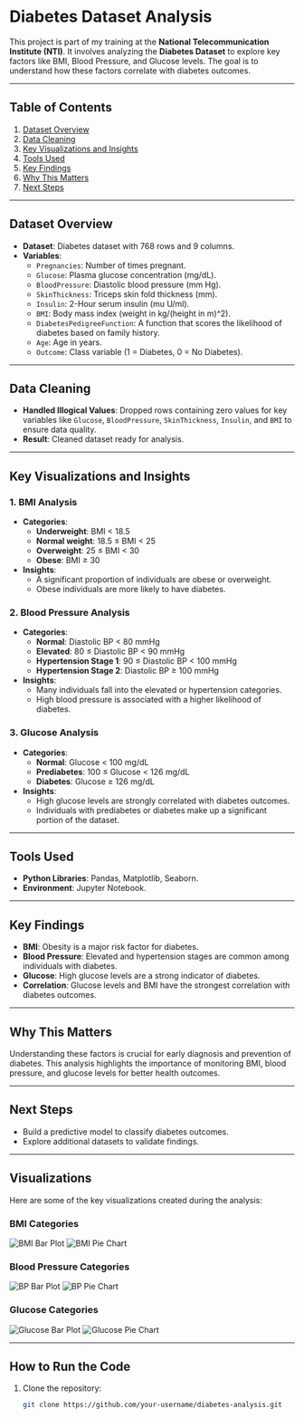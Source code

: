 # Diabetes Dataset Analysis

This project is part of my training at the **National Telecommunication Institute (NTI)**. It involves analyzing the **Diabetes Dataset** to explore key factors like BMI, Blood Pressure, and Glucose levels. The goal is to understand how these factors correlate with diabetes outcomes.

---

## **Table of Contents**
1. [Dataset Overview](#dataset-overview)
2. [Data Cleaning](#data-cleaning)
3. [Key Visualizations and Insights](#key-visualizations-and-insights)
4. [Tools Used](#tools-used)
5. [Key Findings](#key-findings)
6. [Why This Matters](#why-this-matters)
7. [Next Steps](#next-steps)

---

## **Dataset Overview**
- **Dataset**: Diabetes dataset with 768 rows and 9 columns.
- **Variables**:
  - `Pregnancies`: Number of times pregnant.
  - `Glucose`: Plasma glucose concentration (mg/dL).
  - `BloodPressure`: Diastolic blood pressure (mm Hg).
  - `SkinThickness`: Triceps skin fold thickness (mm).
  - `Insulin`: 2-Hour serum insulin (mu U/ml).
  - `BMI`: Body mass index (weight in kg/(height in m)^2).
  - `DiabetesPedigreeFunction`: A function that scores the likelihood of diabetes based on family history.
  - `Age`: Age in years.
  - `Outcome`: Class variable (1 = Diabetes, 0 = No Diabetes).

---

## **Data Cleaning**
- **Handled Illogical Values**: Dropped rows containing zero values for key variables like `Glucose`, `BloodPressure`, `SkinThickness`, `Insulin`, and `BMI` to ensure data quality.
- **Result**: Cleaned dataset ready for analysis.

---

## **Key Visualizations and Insights**

### **1. BMI Analysis**
- **Categories**:
  - **Underweight**: BMI < 18.5
  - **Normal weight**: 18.5 ≤ BMI < 25
  - **Overweight**: 25 ≤ BMI < 30
  - **Obese**: BMI ≥ 30
- **Insights**:
  - A significant proportion of individuals are obese or overweight.
  - Obese individuals are more likely to have diabetes.

### **2. Blood Pressure Analysis**
- **Categories**:
  - **Normal**: Diastolic BP < 80 mmHg
  - **Elevated**: 80 ≤ Diastolic BP < 90 mmHg
  - **Hypertension Stage 1**: 90 ≤ Diastolic BP < 100 mmHg
  - **Hypertension Stage 2**: Diastolic BP ≥ 100 mmHg
- **Insights**:
  - Many individuals fall into the elevated or hypertension categories.
  - High blood pressure is associated with a higher likelihood of diabetes.

### **3. Glucose Analysis**
- **Categories**:
  - **Normal**: Glucose < 100 mg/dL
  - **Prediabetes**: 100 ≤ Glucose < 126 mg/dL
  - **Diabetes**: Glucose ≥ 126 mg/dL
- **Insights**:
  - High glucose levels are strongly correlated with diabetes outcomes.
  - Individuals with prediabetes or diabetes make up a significant portion of the dataset.

---

## **Tools Used**
- **Python Libraries**: Pandas, Matplotlib, Seaborn.
- **Environment**: Jupyter Notebook.

---

## **Key Findings**
- **BMI**: Obesity is a major risk factor for diabetes.
- **Blood Pressure**: Elevated and hypertension stages are common among individuals with diabetes.
- **Glucose**: High glucose levels are a strong indicator of diabetes.
- **Correlation**: Glucose levels and BMI have the strongest correlation with diabetes outcomes.

---

## **Why This Matters**
Understanding these factors is crucial for early diagnosis and prevention of diabetes. This analysis highlights the importance of monitoring BMI, blood pressure, and glucose levels for better health outcomes.

---

## **Next Steps**
- Build a predictive model to classify diabetes outcomes.
- Explore additional datasets to validate findings.

---

## **Visualizations**
Here are some of the key visualizations created during the analysis:

### **BMI Categories**
![BMI Bar Plot](images/BMI_Bar_Plot.png)
![BMI Pie Chart](images/BMI_Pie_Plot.png)

### **Blood Pressure Categories**
![BP Bar Plot](images/bp_barplot.png)
![BP Pie Chart](images/bp_piechart.png)

### **Glucose Categories**
![Glucose Bar Plot](images/glucose_barplot.png)
![Glucose Pie Chart](images/glucose_piechart.png)

---

## **How to Run the Code**
1. Clone the repository:
   ```bash
   git clone https://github.com/your-username/diabetes-analysis.git
